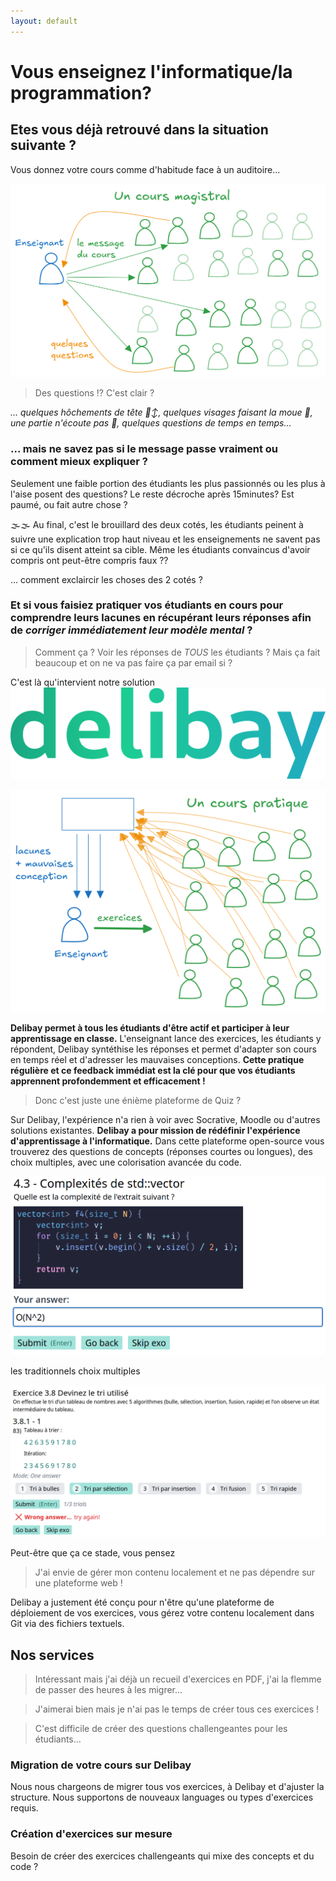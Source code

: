 ```yaml
---
layout: default
---
```


<h1 class="!text-[28px] xs:!text-[35px] md:!text-[40px] sm:!bg-red-500 md:bg-blue-500">Vous enseignez l'informatique/la programmation?</h1>

## Etes vous déjà retrouvé dans la situation suivante ?

Vous donnez votre cours comme d'habitude face à un auditoire...

![cours magistral avec une classe et peu d'interactions étudiants vers profs, seulement quelques étudiants qui captent le message, le reste est paumé ou n'ose pas poser de question](schemas/lecture.opti.svg)

> Des questions ⁉️ C'est clair ?

*... quelques hôchements de tête 🙂‍↕️, quelques visages faisant la moue 🫤, une partie n'écoute pas 🙉, quelques questions de temps en temps...*

### ... mais ne savez pas si le message passe vraiment ou comment mieux expliquer ?

Seulement une faible portion des étudiants les plus passionnés ou les plus à l'aise posent des questions? Le reste décroche après 15minutes? Est paumé, ou fait autre chose ?

🌫️🌫️ Au final, c'est le brouillard des deux cotés, les étudiants peinent à suivre une explication trop haut niveau et les enseignements ne savent pas si ce qu'ils disent atteint sa cible. Même les étudiants convaincus d'avoir compris ont peut-être compris faux ??

... comment exclaircir les choses des 2 cotés ?

### Et si vous faisiez **pratiquer vos étudiants en cours** pour **comprendre leurs lacunes** en récupérant leurs réponses afin de *corriger immédiatement leur modèle mental* ?

> Comment ça ? Voir les réponses de *TOUS* les étudiants ? Mais ça fait beaucoup et on ne va pas faire ça par email si ?

C'est là qu'intervient notre solution <img src="imgs/delibay-logo.svg" id="delibaylogo" />


![deliberate-flow](schemas/deliberate-flow.opti.svg)

**Delibay permet à tous les étudiants d'être actif et participer à leur apprentissage en classe.** L'enseignant lance des exercices, les étudiants y répondent, Delibay syntéthise les réponses et permet d'adapter son cours en temps réel et d'adresser les mauvaises conceptions. **Cette pratique régulière et ce feedback immédiat est la clé pour que vos étudiants apprennent profondemment et efficacement !**

> Donc c'est juste une énième plateforme de Quiz ?

Sur Delibay, l'expérience n'a rien à voir avec Socrative, Moodle ou d'autres solutions existantes. **Delibay a pour mission de rédéfinir l'expérience d'apprentissage à l'informatique.** Dans cette plateforme open-source vous trouverez des questions de concepts (réponses courtes ou longues), des choix multiples, avec une colorisation avancée du code.

<img src="imgs/short-question-nice-code.png" id="nicecode" />

les traditionnels choix multiples

<img src="imgs/mcq.png" id="nicecode" />

Peut-être que ça ce stade, vous pensez

> J'ai envie de gérer mon contenu localement et ne pas dépendre sur une plateforme web !

Delibay a justement été conçu pour n'être qu'une plateforme de déploiement de vos exercices, vous gérez votre contenu localement dans Git via des fichiers textuels.


## Nos services

> Intéressant mais j'ai déjà un recueil d'exercices en PDF, j'ai la flemme de passer des heures à les migrer...

> J'aimerai bien mais je n'ai pas le temps de créer tous ces exercices !

> C'est difficile de créer des questions challengeantes pour les étudiants...

<div class="md:flex md:flex-wrap">

<div class="bloc flex-1 m-2 border border-blue-500 p-5 rounded-sm">
    <h3>Migration de votre cours sur Delibay</h3>
    <p>Nous nous chargeons de migrer tous vos exercices, à Delibay et d'ajuster la structure. Nous supportons de nouveaux languages ou types d'exercices requis.</p>
</div>
<div class="bloc flex-1 m-2 border border-blue-500 p-5 rounded-sm">
    <h3>Création d'exercices sur mesure</h3>
    <p>Besoin de créer des exercices challengeants qui mixe des concepts et du code ?</p>
</div>
<div class="bloc flex-1 m-2 border border-blue-500 p-5 rounded-sm">
    <h3></h3>
    <p></p>
</div>
</div>
